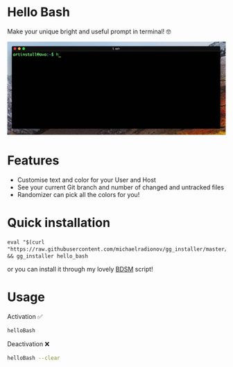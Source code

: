 # Hello Bash
Make your unique bright and useful prompt in terminal! 🤓

![](/assets/hello-bash.gif)

# Features
- Customise text and color for your User and Host
- See your current Git branch and number of changed and untracked files
- Randomizer can pick all the colors for you!

# Quick installation
```shell
eval "$(curl "https://raw.githubusercontent.com/michaelradionov/gg_installer/master/gg_installer.sh")" && gg_installer hello_bash
```
or you can install it through my lovely [BDSM](https://github.com/michaelradionov/bdsm) script!

# Usage

Activation ✅
```sh
helloBash
```

Deactivation ❌
```sh
helloBash --clear
```
